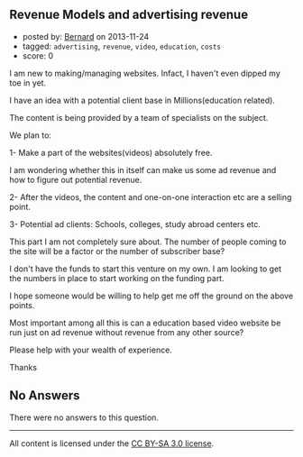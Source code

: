 ## Revenue Models and advertising revenue

- posted by: [Bernard](https://stackexchange.com/users/-1/29780-bernard) on 2013-11-24
- tagged: `advertising`, `revenue`, `video`, `education`, `costs`
- score: 0

<p>I am new to making/managing websites. Infact, I haven't even dipped my toe in yet.</p>

<p>I have an idea with a potential client base in Millions(education related). </p>

<p>The content is being provided by a team of specialists on the subject.</p>

<p>We plan to:</p>

<p>1- Make a part of the websites(videos) absolutely free. </p>

<p>I am wondering whether this in itself can make us some ad revenue and how to figure out potential revenue.</p>

<p>2- After the videos, the content and one-on-one interaction etc are a selling point. </p>

<p>3- Potential ad clients: Schools, colleges, study abroad centers etc. </p>

<p>This part I am not completely sure about. The number of people coming to the site will be a factor or the number of subscriber base?</p>

<p>I don't have the funds to start this venture on my own. I am looking to get the numbers in place to start working on the funding part. </p>

<p>I hope someone would be willing to help get me off the ground on the above points.  </p>

<p>Most important among all this is can a education based video website be run just on ad revenue without revenue from any other source?</p>

<p>Please help with your wealth of experience.</p>

<p>Thanks</p>


## No Answers

There were no answers to this question.


---

All content is licensed under the [CC BY-SA 3.0 license](https://creativecommons.org/licenses/by-sa/3.0/).
